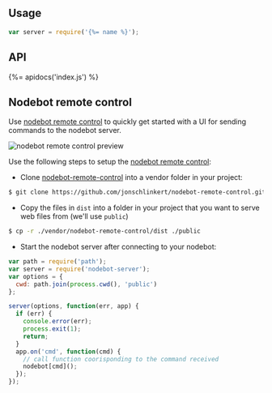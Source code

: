 ## Usage

```js
var server = require('{%= name %}');
```

## API
{%= apidocs('index.js') %}

## Nodebot remote control

Use [nodebot remote control](https://github.com/jonschlinkert/nodebot-remote-control) to quickly get started with a UI for sending commands to the nodebot server.

![nodebot remote control preview](https://raw.githubusercontent.com/jonschlinkert/nodebot-remote-control/master/src/nodebot-remote-control.jpg)

Use the following steps to setup the [nodebot remote control](https://github.com/jonschlinkert/nodebot-remote-control):

- Clone [nodebot-remote-control](https://github.com/jonschlinkert/nodebot-remote-control) into a vendor folder in your project:

```sh
$ git clone https://github.com/jonschlinkert/nodebot-remote-control.git vendor/nodebot-remote-control
```

- Copy the files in `dist` into a folder in your project that you want to serve web files from (we'll use `public`)

```sh
$ cp -r ./vendor/nodebot-remote-control/dist ./public
```

- Start the nodebot server after connecting to your nodebot:

```js
var path = require('path');
var server = require('nodebot-server');
var options = {
  cwd: path.join(process.cwd(), 'public')
};

server(options, function(err, app) {
  if (err) {
    console.error(err);
    process.exit(1);
    return;
  }
  app.on('cmd', function(cmd) {
    // call function coorisponding to the command received
    nodebot[cmd]();
  });
});
```
